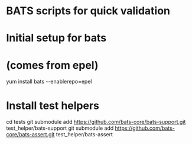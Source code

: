 # BATS scripts for quick validation

# Initial setup for bats
# (comes from epel)
yum install bats --enablerepo=epel

# Install test helpers
cd tests
git submodule add https://github.com/bats-core/bats-support.git test_helper/bats-support
git submodule add https://github.com/bats-core/bats-assert.git test_helper/bats-assert
